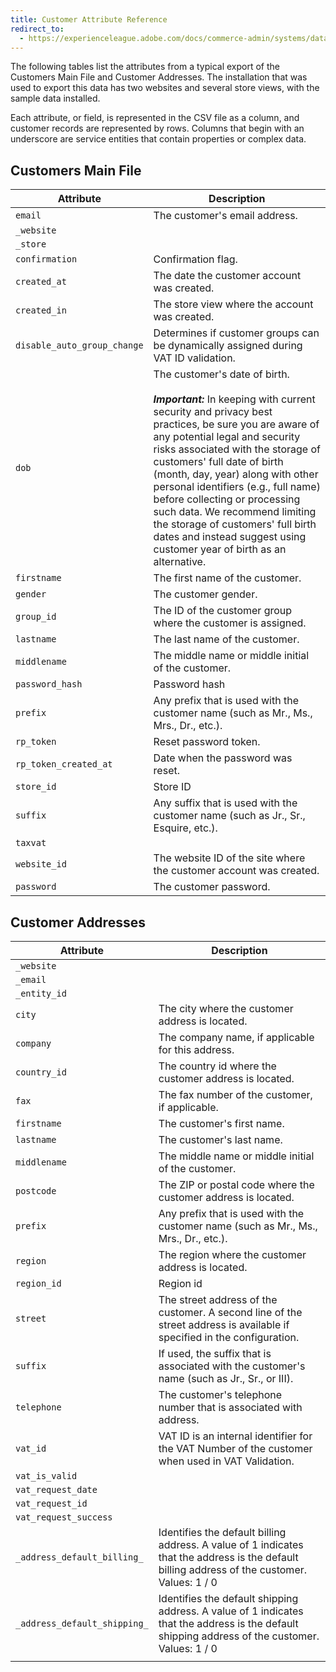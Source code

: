 ```yaml
---
title: Customer Attribute Reference
redirect_to:
  - https://experienceleague.adobe.com/docs/commerce-admin/systems/data-transfer/data-attributes-customer.html
---
```


The following tables list the attributes from a typical export of the Customers Main File and Customer Addresses. The installation that was used to export this data has two websites and several store views, with the sample data installed.

Each attribute, or field, is represented in the CSV file as a column, and customer records are represented by rows. Columns that begin with an underscore are service entities that contain properties or complex data.

## Customers Main File

|Attribute|Description|
|--- |--- |
|`email`|The customer's email address.|
|`_website`||
|`_store`||
|`confirmation`|Confirmation flag.|
|`created_at`|The date the customer account was created.|
|`created_in`|The store view where the account was created.|
|`disable_auto_group_change`|Determines if customer groups can be dynamically assigned during VAT ID validation.|
|`dob`|The customer's date of birth. <br><br>**_Important:_** In keeping with current security and privacy best practices, be sure you are aware of any potential legal and security risks associated with the storage of customers' full date of birth (month, day, year) along with other personal identifiers (e.g., full name) before collecting or processing such data. We recommend limiting the storage of customers' full birth dates and instead suggest using customer year of birth as an alternative.|
|`firstname`|The first name of the customer.|
|`gender`|The customer gender.|
|`group_id`|The ID of the customer group where the customer is assigned.|
|`lastname`|The last name of the customer.|
|`middlename`|The middle name or middle initial of the customer.|
|`password_hash`|Password hash|
|`prefix`|Any prefix that is used with the customer name (such as Mr., Ms., Mrs., Dr., etc.).|
|`rp_token`|Reset password token.|
|`rp_token_created_at`|Date when the password was reset.|
|`store_id`|Store ID|
|`suffix`|Any suffix that is used with the customer name (such as Jr., Sr., Esquire, etc.).|
|`taxvat`||
|`website_id`|The website ID of the site where the customer account was created.|
|`password`|The customer password.|

## Customer Addresses

|Attribute|Description|
|--- |--- |
|`_website`||
|`_email`||
|`_entity_id`||
|`city`|The city where the customer address is located.|
|`company`|The company name, if applicable for this address.|
|`country_id`|The country id where the customer address is located.|
|`fax`|The fax number of the customer, if applicable.|
|`firstname`|The customer's first name.|
|`lastname`|The customer's last name.|
|`middlename`|The middle name or middle initial of the customer.|
|`postcode`|The ZIP or postal code where the customer address is located.|
|`prefix`|Any prefix that is used with the customer name (such as Mr., Ms., Mrs., Dr., etc.).|
|`region`|The region where the customer address is located.|
|`region_id`|Region id|
|`street`|The street address of the customer. A second line of the street address is available if specified in the configuration.|
|`suffix`|If used, the suffix that is associated with the customer's name (such as Jr., Sr., or III). |
|`telephone`|The customer's telephone number that is associated with address.|
|`vat_id`|VAT ID is an internal identifier for the VAT Number of the customer when used in VAT Validation.|
|`vat_is_valid`||
|`vat_request_date`||
|`vat_request_id`||
|`vat_request_success`||
|`_address_default_billing_`|Identifies the default billing address. A value of 1 indicates that the address is the default billing address of the customer. Values: 1 / 0|
|`_address_default_shipping_`|Identifies the default shipping address. A value of 1 indicates that the address is the default shipping address of the customer. Values: 1 / 0|
|||
